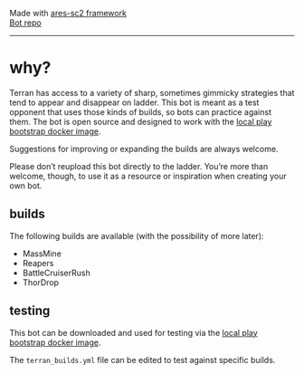 Made with [ares-sc2 framework](https://github.com/AresSC2/ares-sc2)  
[Bot repo](https://github.com/raspersc2/why)

---
# why?
Terran has access to a variety of sharp, sometimes gimmicky strategies that tend to appear and disappear on 
ladder. This bot is meant as a test opponent that uses those kinds of builds, 
so bots can practice against them. The bot is open source and designed to work with the 
[local play bootstrap docker image](https://github.com/aiarena/local-play-bootstrap).

Suggestions for improving or expanding the builds are always welcome.

Please don’t reupload this bot directly to the ladder. You’re more than welcome, though, 
to use it as a resource or inspiration when creating your own bot.

## builds

The following builds are available (with the possibility of more later):
- MassMine
- Reapers
- BattleCruiserRush
- ThorDrop

## testing
This bot can be downloaded and used for testing via the [local play bootstrap docker image](https://github.com/aiarena/local-play-bootstrap).

The `terran_builds.yml` file can be edited to test against specific builds.